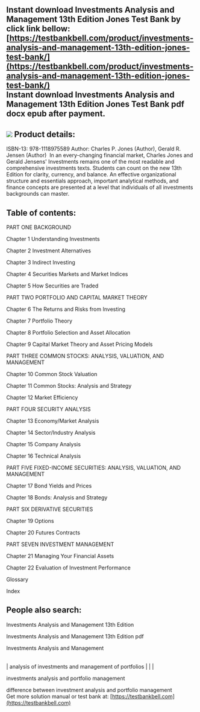 Instant download **Investments Analysis and Management 13th Edition Jones Test Bank** by click link bellow:  
[https://testbankbell.com/product/investments-analysis-and-management-13th-edition-jones-test-bank/](https://testbankbell.com/product/investments-analysis-and-management-13th-edition-jones-test-bank/)  
**Instant download Investments Analysis and Management 13th Edition Jones Test Bank pdf docx epub after payment.**
------------------------------------------------------------------------------------------------------------------


![](https://testbankbell.com/wp-content/uploads/2023/05/investments-analysis-management-13th-edition-jones-test-bank.jpg)
**Product details:**
--------------------



ISBN-13: 978-1118975589
Author: Charles P. Jones (Author), Gerald R. Jensen (Author) 
In an every-changing financial market, Charles Jones and Gerald Jensens' Investments remains one of the most readable and comprehensive investments texts. Students can count on the new 13th Edition for clarity, currency, and balance. An effective organizational structure and essentials approach, important analytical methods, and finance concepts are presented at a level that individuals of all investments backgrounds can master.


**Table of contents:**
----------------------


PART ONE BACKGROUND


Chapter 1 Understanding Investments


Chapter 2 Investment Alternatives


Chapter 3 Indirect Investing


Chapter 4 Securities Markets and Market Indices


Chapter 5 How Securities are Traded


PART TWO PORTFOLIO AND CAPITAL MARKET THEORY


Chapter 6 The Returns and Risks from Investing


Chapter 7 Portfolio Theory


Chapter 8 Portfolio Selection and Asset Allocation


Chapter 9 Capital Market Theory and Asset Pricing Models


PART THREE COMMON STOCKS: ANALYSIS, VALUATION, AND MANAGEMENT


Chapter 10 Common Stock Valuation


Chapter 11 Common Stocks: Analysis and Strategy


Chapter 12 Market Efficiency


PART FOUR SECURITY ANALYSIS


Chapter 13 Economy/Market Analysis


Chapter 14 Sector/Industry Analysis


Chapter 15 Company Analysis


Chapter 16 Technical Analysis


PART FIVE FIXED-INCOME SECURITIES: ANALYSIS, VALUATION, AND MANAGEMENT


Chapter 17 Bond Yields and Prices


Chapter 18 Bonds: Analysis and Strategy


PART SIX DERIVATIVE SECURITIES


Chapter 19 Options


Chapter 20 Futures Contracts


PART SEVEN INVESTMENT MANAGEMENT


Chapter 21 Managing Your Financial Assets


Chapter 22 Evaluation of Investment Performance


Glossary


Index


**People also search:**
-----------------------


Investments Analysis and Management 13th Edition

Investments Analysis and Management 13th Edition pdf

Investments Analysis and Management


|  |  |  |
| --- | --- | --- |
| 
analysis of investments and management of portfolios
 |  |  |


 investments analysis and portfolio management

 difference between investment analysis and portfolio management  
  Get more solution manual or test bank at: [https://testbankbell.com](https://testbankbell.com)
